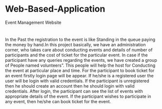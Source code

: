 # Web-Based-Application
Event Management Website
#
In the Past the registration to the event is like Standing in the queue  paying the money by hand.In this project basically, we have an administration corner, who takes care about conducting events and details of number of participants and the cost of ticket for the particular event. In case if the participant have any queries regarding the events, we have created a group of People named volunteers”. This people will help the host for Conducting the event at particular place and time. For the participant to book ticket for an event firstly login page will be appear. If he/she is a registered user the user will be login with valid credentials. If the participant is unregistered then he should create an account then he should login with valid credentials. After login, the participant can see the list of events with appropriate details of the event. If the participant wishes to participate in any event, then he/she can book ticket for the event.

